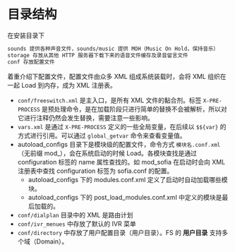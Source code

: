 # 目录结构

在安装目录下
```sh
sounds 提供各种声音文件，sounds/music 提供 MOH（Music On Hold，保持音乐）
storage 存放从其他 HTTP 服务器下载下来的语音文件缓存及录音留言文件
conf 存放配置文件
```

着重介绍下配置文件，配置文件由众多 XML 组成系统装载时，会将 XML 组织在一起 Load 到内存，成为 XML 注册表。

- `conf/freeswitch.xml` 是主入口，是所有 XML 文件的黏合剂。标签 `X-PRE-PROCESS` 是预处理命令，是在加载阶段只进行简单的替换不会被解析，所以对它进行注释仍然会发生替换，需要注意一些影响。
- `vars.xml` 是通过  `X-PRE-PROCESS` 定义的一些全局变量，在后续以 `$${var}` 的方式进行引用。可以通过 `global_getvar` 命令来查看变量值。
- autoload_configs 目录下是模块级的配置文件，命令方式 `模块名.conf.xml`（无前缀 mod_），会在系统启动的时候 Load。各模块查找是通过 configuration 标签的 name 属性查找的。如 mod_sofia 在启动时会向 XML 注册表中查找 configuration 标签为 sofia.conf 的配置。
    - autoload_configs 下的 modules.conf.xml 定义了启动时自动加载哪些模块。
    - autoload_configs 下的 post_load_modules.conf.xml 中定义的模块是最后加载的。
- `conf/dialplan` 目录中的 XML 是路由计划
- `conf/ivr_menues` 中存放了默认的 IVR 菜单
- `conf/directory` 中存放了用户配置目录（用户目录）。FS 的 **用户目录** 支持多个域（Domain）。
